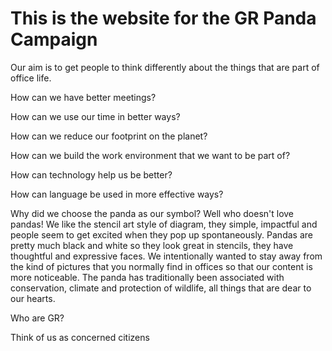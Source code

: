 # This is the website for the GR Panda Campaign

Our aim is to get people to think differently about the things that are part of office life.

How can we have better meetings?

How can we use our time in better ways?

How can we reduce our footprint on the planet?

How can we build the work environment that we want to be part of?

How can technology help us be better?

How can language be used in more effective ways?

Why did we choose the panda as our symbol?  Well who doesn't love pandas!  We like the stencil art style of diagram, they simple, impactful and people seem to get excited when they pop up spontaneously.  Pandas are pretty much black and white so they look great in stencils, they have thoughtful and expressive faces.  We intentionally wanted to stay away from the kind of pictures that you normally find in offices so that our content is more noticeable.  The panda has traditionally been associated with conservation, climate and protection of wildlife, all things that are dear to our hearts.


Who are GR?

Think of us as concerned citizens
